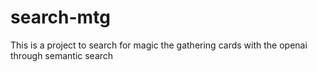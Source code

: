 # search-mtg
This is a project to search for magic the gathering cards with the openai through semantic search
